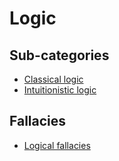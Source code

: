# Logic

## Sub-categories

- [Classical logic](classical.md)
- [Intuitionistic logic](intuitionistic.md)

## Fallacies

- [Logical fallacies](fallacies.md)
